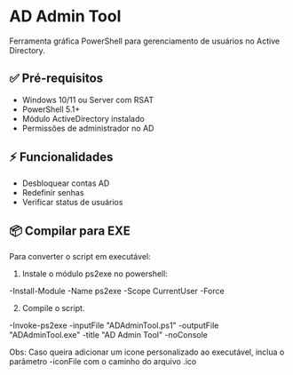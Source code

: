 # AD Admin Tool

Ferramenta gráfica PowerShell para gerenciamento de usuários no Active Directory.

## ✅ Pré-requisitos
- Windows 10/11 ou Server com RSAT
- PowerShell 5.1+
- Módulo ActiveDirectory instalado
- Permissões de administrador no AD

## ⚡ Funcionalidades
- Desbloquear contas AD
- Redefinir senhas
- Verificar status de usuários

## 📦 Compilar para EXE
Para converter o script em executável:

1. Instale o módulo ps2exe no powershell:

-Install-Module -Name ps2exe -Scope CurrentUser -Force

2. Compile o script.

-Invoke-ps2exe -inputFile "ADAdminTool.ps1" -outputFile "ADAdminTool.exe" -title "AD Admin Tool" -noConsole

Obs: Caso queira adicionar um icone personalizado ao executável, inclua o parâmetro -iconFile com o caminho do arquivo .ico
